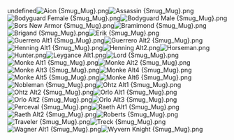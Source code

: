 undefined![Aion {Smug_Mug}.png](https://raw.githubusercontent.com/Klokinator/FE-Repo/main/Portrait%20Repository/Spriting%20Community%20OC's%20(Grouped%20by%20Artist)/Smug_Mug/Aion%20(Smug_Mug).png "Aion {Smug_Mug}.png")![Assassin {Smug_Mug}.png](https://raw.githubusercontent.com/Klokinator/FE-Repo/main/Portrait%20Repository/Spriting%20Community%20OC's%20(Grouped%20by%20Artist)/Smug_Mug/Assassin%20(Smug_Mug).png "Assassin {Smug_Mug}.png")![Bodyguard Female {Smug_Mug}.png](https://raw.githubusercontent.com/Klokinator/FE-Repo/main/Portrait%20Repository/Spriting%20Community%20OC's%20(Grouped%20by%20Artist)/Smug_Mug/Bodyguard%20Female%20(Smug_Mug).png "Bodyguard Female {Smug_Mug}.png")![Bodyguard Male {Smug_Mug}.png](https://raw.githubusercontent.com/Klokinator/FE-Repo/main/Portrait%20Repository/Spriting%20Community%20OC's%20(Grouped%20by%20Artist)/Smug_Mug/Bodyguard%20Male%20(Smug_Mug).png "Bodyguard Male {Smug_Mug}.png")![Bors New Armor {Smug_Mug}.png](https://raw.githubusercontent.com/Klokinator/FE-Repo/main/Portrait%20Repository/Spriting%20Community%20OC's%20(Grouped%20by%20Artist)/Smug_Mug/Bors%20New%20Armor%20(Smug_Mug).png "Bors New Armor {Smug_Mug}.png")![Bramimond {Smug_Mug}.png](https://raw.githubusercontent.com/Klokinator/FE-Repo/main/Portrait%20Repository/Spriting%20Community%20OC's%20(Grouped%20by%20Artist)/Smug_Mug/Bramimond%20(Smug_Mug).png "Bramimond {Smug_Mug}.png")![Brigand {Smug_Mug}.png](https://raw.githubusercontent.com/Klokinator/FE-Repo/main/Portrait%20Repository/Spriting%20Community%20OC's%20(Grouped%20by%20Artist)/Smug_Mug/Brigand%20(Smug_Mug).png "Brigand {Smug_Mug}.png")![Erik {Smug_Mug}.png](https://raw.githubusercontent.com/Klokinator/FE-Repo/main/Portrait%20Repository/Spriting%20Community%20OC's%20(Grouped%20by%20Artist)/Smug_Mug/Erik%20(Smug_Mug).png "Erik {Smug_Mug}.png")![Guerrero Alt1 {Smug_Mug}.png](https://raw.githubusercontent.com/Klokinator/FE-Repo/main/Portrait%20Repository/Spriting%20Community%20OC's%20(Grouped%20by%20Artist)/Smug_Mug/Guerrero%20Alt1%20(Smug_Mug).png "Guerrero Alt1 {Smug_Mug}.png")![Guerrero Alt2 {Smug_Mug}.png](https://raw.githubusercontent.com/Klokinator/FE-Repo/main/Portrait%20Repository/Spriting%20Community%20OC's%20(Grouped%20by%20Artist)/Smug_Mug/Guerrero%20Alt2%20(Smug_Mug).png "Guerrero Alt2 {Smug_Mug}.png")![Henning Alt1 {Smug_Mug}.png](https://raw.githubusercontent.com/Klokinator/FE-Repo/main/Portrait%20Repository/Spriting%20Community%20OC's%20(Grouped%20by%20Artist)/Smug_Mug/Henning%20Alt1%20(Smug_Mug).png "Henning Alt1 {Smug_Mug}.png")![Henning Alt2.png](https://raw.githubusercontent.com/Klokinator/FE-Repo/main/Portrait%20Repository/Spriting%20Community%20OC's%20(Grouped%20by%20Artist)/Smug_Mug/Henning%20Alt2.png "Henning Alt2.png")![Horseman.png](https://raw.githubusercontent.com/Klokinator/FE-Repo/main/Portrait%20Repository/Spriting%20Community%20OC's%20(Grouped%20by%20Artist)/Smug_Mug/Horseman.png "Horseman.png")![Hunter.png](https://raw.githubusercontent.com/Klokinator/FE-Repo/main/Portrait%20Repository/Spriting%20Community%20OC's%20(Grouped%20by%20Artist)/Smug_Mug/Hunter.png "Hunter.png")![Leygance Alt1.png](https://raw.githubusercontent.com/Klokinator/FE-Repo/main/Portrait%20Repository/Spriting%20Community%20OC's%20(Grouped%20by%20Artist)/Smug_Mug/Leygance%20Alt1.png "Leygance Alt1.png")![Lord {Smug_Mug}.png](https://raw.githubusercontent.com/Klokinator/FE-Repo/main/Portrait%20Repository/Spriting%20Community%20OC's%20(Grouped%20by%20Artist)/Smug_Mug/Lord%20(Smug_Mug).png "Lord {Smug_Mug}.png")![Monke Alt1 {Smug_Mug}.png](https://raw.githubusercontent.com/Klokinator/FE-Repo/main/Portrait%20Repository/Spriting%20Community%20OC's%20(Grouped%20by%20Artist)/Smug_Mug/Monke%20Alt1%20(Smug_Mug).png "Monke Alt1 {Smug_Mug}.png")![Monke Alt2 {Smug_Mug}.png](https://raw.githubusercontent.com/Klokinator/FE-Repo/main/Portrait%20Repository/Spriting%20Community%20OC's%20(Grouped%20by%20Artist)/Smug_Mug/Monke%20Alt2%20(Smug_Mug).png "Monke Alt2 {Smug_Mug}.png")![Monke Alt3 {Smug_Mug}.png](https://raw.githubusercontent.com/Klokinator/FE-Repo/main/Portrait%20Repository/Spriting%20Community%20OC's%20(Grouped%20by%20Artist)/Smug_Mug/Monke%20Alt3%20(Smug_Mug).png "Monke Alt3 {Smug_Mug}.png")![Monke Alt4 {Smug_Mug}.png](https://raw.githubusercontent.com/Klokinator/FE-Repo/main/Portrait%20Repository/Spriting%20Community%20OC's%20(Grouped%20by%20Artist)/Smug_Mug/Monke%20Alt4%20(Smug_Mug).png "Monke Alt4 {Smug_Mug}.png")![Monke Alt5 {Smug_Mug}.png](https://raw.githubusercontent.com/Klokinator/FE-Repo/main/Portrait%20Repository/Spriting%20Community%20OC's%20(Grouped%20by%20Artist)/Smug_Mug/Monke%20Alt5%20(Smug_Mug).png "Monke Alt5 {Smug_Mug}.png")![Monke Alt6 {Smug_Mug}.png](https://raw.githubusercontent.com/Klokinator/FE-Repo/main/Portrait%20Repository/Spriting%20Community%20OC's%20(Grouped%20by%20Artist)/Smug_Mug/Monke%20Alt6%20(Smug_Mug).png "Monke Alt6 {Smug_Mug}.png")![Nobleman {Smug_Mug}.png](https://raw.githubusercontent.com/Klokinator/FE-Repo/main/Portrait%20Repository/Spriting%20Community%20OC's%20(Grouped%20by%20Artist)/Smug_Mug/Nobleman%20(Smug_Mug).png "Nobleman {Smug_Mug}.png")![Ohtz Alt1 {Smug_Mug}.png](https://raw.githubusercontent.com/Klokinator/FE-Repo/main/Portrait%20Repository/Spriting%20Community%20OC's%20(Grouped%20by%20Artist)/Smug_Mug/Ohtz%20Alt1%20(Smug_Mug).png "Ohtz Alt1 {Smug_Mug}.png")![Ohtz Alt2 {Smug_Mug}.png](https://raw.githubusercontent.com/Klokinator/FE-Repo/main/Portrait%20Repository/Spriting%20Community%20OC's%20(Grouped%20by%20Artist)/Smug_Mug/Ohtz%20Alt2%20(Smug_Mug).png "Ohtz Alt2 {Smug_Mug}.png")![Orlo Alt1 {Smug_Mug}.png](https://raw.githubusercontent.com/Klokinator/FE-Repo/main/Portrait%20Repository/Spriting%20Community%20OC's%20(Grouped%20by%20Artist)/Smug_Mug/Orlo%20Alt1%20(Smug_Mug).png "Orlo Alt1 {Smug_Mug}.png")![Orlo Alt2 {Smug_Mug}.png](https://raw.githubusercontent.com/Klokinator/FE-Repo/main/Portrait%20Repository/Spriting%20Community%20OC's%20(Grouped%20by%20Artist)/Smug_Mug/Orlo%20Alt2%20(Smug_Mug).png "Orlo Alt2 {Smug_Mug}.png")![Orlo Alt3 {Smug_Mug}.png](https://raw.githubusercontent.com/Klokinator/FE-Repo/main/Portrait%20Repository/Spriting%20Community%20OC's%20(Grouped%20by%20Artist)/Smug_Mug/Orlo%20Alt3%20(Smug_Mug).png "Orlo Alt3 {Smug_Mug}.png")![Perceval {Smug_Mug}.png](https://raw.githubusercontent.com/Klokinator/FE-Repo/main/Portrait%20Repository/Spriting%20Community%20OC's%20(Grouped%20by%20Artist)/Smug_Mug/Perceval%20(Smug_Mug).png "Perceval {Smug_Mug}.png")![Raeth Alt1 {Smug_Mug}.png](https://raw.githubusercontent.com/Klokinator/FE-Repo/main/Portrait%20Repository/Spriting%20Community%20OC's%20(Grouped%20by%20Artist)/Smug_Mug/Raeth%20Alt1%20(Smug_Mug).png "Raeth Alt1 {Smug_Mug}.png")![Raeth Alt2 {Smug_Mug}.png](https://raw.githubusercontent.com/Klokinator/FE-Repo/main/Portrait%20Repository/Spriting%20Community%20OC's%20(Grouped%20by%20Artist)/Smug_Mug/Raeth%20Alt2%20(Smug_Mug).png "Raeth Alt2 {Smug_Mug}.png")![Roberts {Smug_Mug}.png](https://raw.githubusercontent.com/Klokinator/FE-Repo/main/Portrait%20Repository/Spriting%20Community%20OC's%20(Grouped%20by%20Artist)/Smug_Mug/Roberts%20(Smug_Mug).png "Roberts {Smug_Mug}.png")![Traveler {Smug_Mug}.png](https://raw.githubusercontent.com/Klokinator/FE-Repo/main/Portrait%20Repository/Spriting%20Community%20OC's%20(Grouped%20by%20Artist)/Smug_Mug/Traveler%20(Smug_Mug).png "Traveler {Smug_Mug}.png")![Treck {Smug_Mug}.png](https://raw.githubusercontent.com/Klokinator/FE-Repo/main/Portrait%20Repository/Spriting%20Community%20OC's%20(Grouped%20by%20Artist)/Smug_Mug/Treck%20(Smug_Mug).png "Treck {Smug_Mug}.png")![Wagner Alt1 {Smug_Mug}.png](https://raw.githubusercontent.com/Klokinator/FE-Repo/main/Portrait%20Repository/Spriting%20Community%20OC's%20(Grouped%20by%20Artist)/Smug_Mug/Wagner%20Alt1%20(Smug_Mug).png "Wagner Alt1 {Smug_Mug}.png")![Wyvern Knight {Smug_Mug}.png](https://raw.githubusercontent.com/Klokinator/FE-Repo/main/Portrait%20Repository/Spriting%20Community%20OC's%20(Grouped%20by%20Artist)/Smug_Mug/Wyvern%20Knight%20(Smug_Mug).png "Wyvern Knight {Smug_Mug}.png")